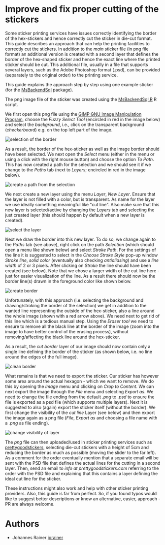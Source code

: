 # Improve and fix proper cutting of the stickers

Some sticker printing services have issues correctly identifying the border of
the hex-stickers and hence correctly cut the sticker in die-cut format. This
guide describes an approach that can help the printing facilities to correctly
cut the stickers. In addition to the *main* sticker file (in png file format) an
additional version is created with a second layer that defines the border of the
hex-shaped sticker and hence the exact line where the printed sticker should be
cut. This additional file, usually in a file that supports several layers, such
as the Adobe Photoshop format (.psd), can be provided (separately to the
original order) to the printing service.

This guide explains the approach step by step using one example sticker (for the
[MsBackendSql](https://bioconductor.org/packages/MsBackendSql) package).

The png image file of the sticker was created using the
[MsBackendSql.R](../../MsBackendSql/MsBackendSql.R) R script.

We first open this png file using the [GIMP GNU Image Manipulation
Program](https://www.gimp.org/), choose the *Fuzzy Select Tool* (encircled in
red in the image below) and select the *background*, i.e., click on the
transparent background (*checkerboard*) e.g. on the top left part of the image.

![selection of the border](images/sticker_select.png)

As a result, the border of the hex-sticker as well as the image border should
have been selected. We next open the *Select* menu (either in the menu or using
a click with the right mouse button) and choose the option *To Path*. This has
now created a path for the selection and we should see it if we change to the
*Paths* tab (next to *Layers*; encircled in red in the image below).

![create a path from the selection](images/sticker_path.png)

We next create a new layer using the menu *Layer*, *New Layer*. Ensure that the
layer is not filled with a color, but is transparent. As name for the layer we
use ideally something meaningful like "cut line". Also make sure that this new
layer is selected/active by changing the *Layers* tab and selecting the just
created layer (this should happen by default when a new layer is created).

![select the layer](images/sticker_layer.png)

Next we draw the border into this new layer. To do so, we change again to the
*Paths* tab (see above), right click on the path *Selection* (which should open
a menu like shown below) and select *Stroke Path*. For the settings of the line
it is suggested to select in the *Choose Stroke Style* pop-up window *Stroke
line*, *solid color* (eventually also checking *antialiasing*) and use a *line
width* of 2 or 3 pixels. After clicking on *Stroke* the line should have been
created (see below). Note that we chose a larger width of the cut line here -
just for easier visualization of the line. As a result there should now be the
border line(s) drawn in the foreground color like shown below.

![create border](images/sticker_border.png)

Unfortunately, with this approach (i.e. selecting the background and
drawing/stroking the border of the selection) we get in addition to the wanted
line representing the outside of the hex-sticker, also a line around the whole
image (shown with a red arrow above). We need next to get rid of this line
which is a tedious manual step. Using the *Eraser tool* we need to ensure to
remove all the black line at the border of the image (zoom into the image to
have better control of the erasing process), without removing/affecting the
black line around the hex-sticker.

As a result, the *cut border* layer of our image should now contain only a
single line defining the border of the sticker (as shown below, i.e. no line
around the edges of the full image).

![clean border](images/sticker_just_border.png)

What remains is that we need to export the sticker. Our sticker has however some
area around the actual hexagon - which we want to remove. We do this by opening
the *Image* menu and clicking on *Crop to Content*. We can next export the image
through the *File* menu and selecting *Export as*. We need to change the file
ending from the default *.png* to *.psd* to ensure the file is exported as a psd
file (which supports multiple layers). Next it is suggested to also (again)
export the sticker itself (without the border). We first change the visibility
of the *cut line* Layer (see below) and then export the image again as a png
file (*File*, *Export as* and choosing a file name with a *.png* as file
ending).

![change visibility of layer](images/sticker_no_layer.png)

The *png* file can then uploaded/used in sticker printing services such as
[prettygoodstickers](https://www.prettygoodstickers.com/), selecting die-cut
stickers with a height of 5cm and reducing the border as much as possible
(moving the slider to the far left). As a comment for the order eventually
mention that a separate email will be sent with the PSD file that defines the
actual lines for the cutting in a second layer. Then, send an email to *info at
prettygoodstickers.com* referring to the order with the PSD file and explaining
that this contains a layer defining the ideal cut line for the sticker.

These instructions might also work and help with other sticker printing
providers. Also, this guide is far from perfect. So, if you found typos would
like to suggest better descriptions or know an alternative, easier, approach -
PR are always welcome.




# Authors

- Johannes Rainer [jorainer](https://github.com/jorainer)
